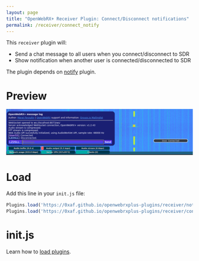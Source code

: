 ```yaml
---
layout: page
title: "OpenWebRX+ Receiver Plugin: Connect/Disconnect notifications"
permalink: /receiver/connect_notify
---
```


This `receiver` plugin will:
 - Send a chat message to all users when you connect/disconnect to SDR
 - Show notification when another user is connected/disconnected to SDR

The plugin depends on [notify](https://0xaf.github.io/openwebrxplus-plugins/receiver/notify) plugin.

# Preview
![connect](connect_notify.png "Preview")

# Load
Add this line in your `init.js` file:
```js
Plugins.load('https://0xaf.github.io/openwebrxplus-plugins/receiver/notify/notify.js');
Plugins.load('https://0xaf.github.io/openwebrxplus-plugins/receiver/connect_notify/connect_notify.js');
```

# init.js
Learn how to [load plugins](/openwebrxplus-plugins/#load-plugins).
